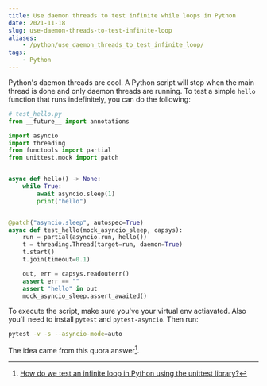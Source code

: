 ```yaml
---
title: Use daemon threads to test infinite while loops in Python
date: 2021-11-18
slug: use-daemon-threads-to-test-infinite-loop
aliases:
    - /python/use_daemon_threads_to_test_infinite_loop/
tags:
    - Python
---
```


Python's daemon threads are cool. A Python script will stop when the main thread is done and
only daemon threads are running. To test a simple `hello` function that runs indefinitely,
you can do the following:

```py
# test_hello.py
from __future__ import annotations

import asyncio
import threading
from functools import partial
from unittest.mock import patch


async def hello() -> None:
    while True:
        await asyncio.sleep(1)
        print("hello")


@patch("asyncio.sleep", autospec=True)
async def test_hello(mock_asyncio_sleep, capsys):
    run = partial(asyncio.run, hello())
    t = threading.Thread(target=run, daemon=True)
    t.start()
    t.join(timeout=0.1)

    out, err = capsys.readouterr()
    assert err == ""
    assert "hello" in out
    mock_asyncio_sleep.assert_awaited()
```

To execute the script, make sure you've your virtual env actiavated. Also you'll need to
install `pytest` and `pytest-asyncio`. Then run:

```sh
pytest -v -s --asyncio-mode=auto
```

The idea came from this quora answer[^1].

[^1]:
    [How do we test an infinite loop in Python using the unittest library?](https://qr.ae/pGDHVw)
